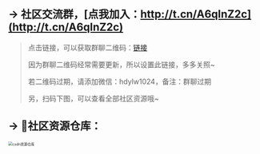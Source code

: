 ## → 社区交流群，[点我加入：http://t.cn/A6qInZ2c](http://t.cn/A6qInZ2c)  



> 点击链接，可以获取群聊二维码：[链接](http://t.cn/A6qInZ2c)
>
> 因为群聊二维码经常需要更新，所以设置此链接，多多关照~
>
> 若二维码过期，请添加微信：hdylw1024，备注：群聊过期
>
> 另，扫码下图，可以查看全部社区资源哦~



## → 🚀社区资源仓库：
<img src="https://img-blog.csdnimg.cn/20201231105911656.jpg?x-oss-process=image/watermark,type_ZmFuZ3poZW5naGVpdGk,shadow_10,text_aHR0cHM6Ly9ibG9nLmNzZG4ubmV0L3dlaXhpbl80MjMyMTUxNw==,size_16,color_FFFFFF,t_70#pic_center" alt="csdn资源仓库" style="zoom:50%;" />

